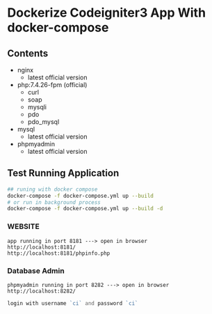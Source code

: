 # Dockerize Codeigniter3 App With docker-compose

## Contents
+ nginx
    + latest official version
+ php:7.4.26-fpm (official)
    + curl
    + soap
    + mysqli
    + pdo
    + pdo_mysql
+ mysql
    + latest official version
+ phpmyadmin
    + latest official version

## Test Running Application

```bash
## runing with docker compose
docker-compose -f docker-compose.yml up --build
# or run in background process 
docker-compose -f docker-compose.yml up --build -d
```

### WEBSITE
```
app running in port 8181 ---> open in browser
http://localhost:8181/
http://localhost:8181/phpinfo.php
```

### Database Admin
```
phpmyadmin running in port 8282 ---> open in browser
http://localhost:8282/
```
```php
login with username `ci` and password `ci`
```
